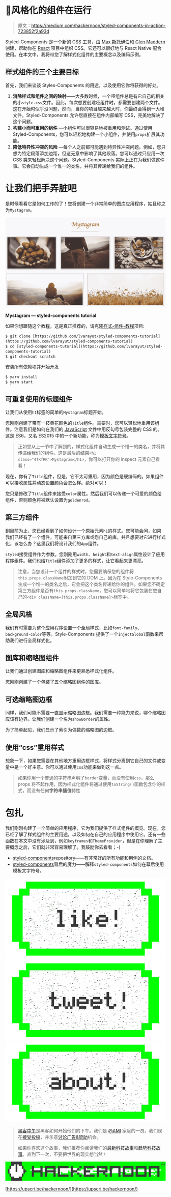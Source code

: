 # 💅风格化的组件在运行

> 原文：<https://medium.com/hackernoon/styled-components-in-action-723852f2a93d>

Styled-Components 是一个新的 CSS 工具，由 [Max 斯托伊伯](https://medium.com/u/908fb8fea30c?source=post_page-----723852f2a93d--------------------------------)和 [Glen Maddern](https://medium.com/u/59124a41bb46?source=post_page-----723852f2a93d--------------------------------) 创建，帮助你在 [React](https://hackernoon.com/tagged/react) 项目中组织 CSS。它还可以很好地与 React Native 配合使用。在本文中，我将带您了解样式化组件的主要概念以及编码示例。

## **样式组件的三个主要目标**

首先，我们来谈谈 Styles-Components 的用途，以及使用它你将获得的好处。

1.  **消除样式和组件之间的映射**——大多数时候，一个哑组件总是有它自己的相关的小`style.css`文件。因此，每次想要创建哑组件时，都需要创建两个文件。这在开始时似乎没问题，然而，当你的项目越来越大时，你最终会得到一大堆文件。Styled-Components 允许您直接在组件内部编写 CSS，完美地解决了这个问题。
2.  **构建小而可重用的组件** —小组件可以很容易地被重用和测试。通过使用 Styled-Components，您可以轻松地构建一个小组件，并使用`props`扩展其功能。
3.  **降低特异性冲突的风险** —每个人之前都可能遇到特异性冲突问题。例如，您只想为特定段落添加边距，但这无意中影响了其他段落。您可以通过只应用一次 CSS 类来轻松解决这个问题。Styled-Components 实际上正在为我们做这件事。它会自动生成一个惟一的类名，并将其传递给我们的组件。

# 让我们把手弄脏吧

是时候看看它是如何工作的了！您将创建一个非常简单的图库应用程序，姑且称之为`Mystagram`。

![](img/516cbbc01ede85f352428085a823825d.png)

**Mystagram — styled-components tutorial**

如果你想跟随这个教程，这是真正推荐的，请克隆[样式-组件-教程](https://github.com/lvarayut/styled-components-tutorial)项目:

```
$ git clone [https://github.com/lvarayut/styled-components-tutorial](https://github.com/lvarayut/styled-components-tutorial)
$ cd [styled-components-tutorial](https://github.com/lvarayut/styled-components-tutorial)
$ git checkout scratch
```

安装所有依赖项并开始开发

```
$ yarn install
$ yarn start
```

## **可重复使用的标题组件**

让我们从使用`h1`标签的简单的`Mystagram`标题开始。

您刚刚创建了带有一枝黄花颜色的`Title`组件。需要时，您可以轻松地重用该组件。注意我们是如何在我们的 [JavaScript](https://hackernoon.com/tagged/javascript) 文件中用反勾号包装完整的 CSS 的。这是 ES6，又名 ES2015 中的一个新功能，称为[模板文字符号](https://www.google.de/url?sa=t&rct=j&q=&esrc=s&source=web&cd=1&cad=rja&uact=8&ved=0ahUKEwjxlbiZsKzTAhXDkywKHWQzDdkQFgglMAA&url=https%3A%2F%2Fdeveloper.mozilla.org%2Fen%2Fdocs%2FWeb%2FJavaScript%2FReference%2FTemplate_literals&usg=AFQjCNFQQVqrp3g0gIiAquF4iP90l1yY4g&sig2=Wkb84o4cH-i3D-qSXHEkPQ)。

> 正如您从上一节中了解到的，样式化组件自动生成一个惟一的类名，并将其传递给我们的组件。这是最后的结果`<h1 class="4fKfRK">Mystagram</h1>`，你可以打开你的 inspect 元素自己看看！

现在，你有了`Title`组件，但是，它不太可重用，因为颜色是硬编码的。如果组件可以接收属性并动态设置颜色会怎么样。绝对可以！

您只是修改了`Title`组件来接受`color`属性。然后我们可以传递一个可爱的颜色给组件，否则颜色将被默认设置为`goldenrod`。

## **第三方组件**

到目前为止，您已经看到了如何设计一个原始元素`h1`的样式。您可能会问，如果我们已经有了一个组件，可能来自第三方库或您自己的库，并且想要对它进行样式化，该怎么办？这里我们将设计我们的`App`组件。

`styled`接受组件作为参数。您刚刚用`width`、`height`和`text-align`属性设计了应用程序组件。我们也给`Title`组件添加了更多的样式，让它看起来更漂亮。

> 注意，当您设计一个组件的样式时，您需要确保您的组件将`this.props.className`附加到它的 DOM 上。因为在 Style-Components 生成一个惟一的类名之后，它会把这个类名传递给你的组件。如果您不确定第三方组件是否有`this.props.className`，您可以简单地将它包装在您自己的`<div className={this.props.className}>`标签中。

## **全局风格**

我们有时需要为整个应用程序设置一个全局样式，比如`font-family`、`background-color`等等。Style-Components 提供了一个`injectGlobal`函数来帮助我们进行全局样式化。

## **图库和缩略图组件**

让我们通过创建图库和缩略图组件来更熟悉样式化组件。

您刚刚创建了一个包装了五个缩略图组件的图库。

## **可选缩略图边框**

同样，我们可能不需要一直显示缩略图边框。我们需要一种能力来说，哪个缩略图应该有边界。让我们创建一个名为`showBorder`的属性。

为了简单起见，我们显示了索引为偶数的缩略图的边框。

## 使用“css”重用样式

想象一下，如果您需要在其他地方重用边框样式，将样式分离到它自己的文件或变量中是一个好主意。你可以通过使用`css`功能来做到这一点。

> 如果你用一个普通的字符串声明了`border`变量，而没有使用`css`，那么 props 将不起作用，因为样式化组件将通过使用`toString()`函数包含你的样式，而没有任何**字符串插值**特性

# 包扎

我们刚刚构建了一个简单的应用程序，它为我们提供了样式组件的概览。现在，您已经了解了样式组件的主要用途，以及如何在自己的应用程序中使用它。还有一些函数在本文中没有涉及到，例如`keyframes`和`ThemeProvider`，但是在你理解了主要概念之后，它们就非常容易理解了。我鼓励你去看看；-)

*   [styled-components](https://github.com/styled-components/styled-components)repository——有非常好的所有功能和用例的文档。
*   [styled-components](https://mxstbr.blog/2016/11/styled-components-magic-explained/)背后的魔力——解释`styled-components`如何在幕后使用模板文字符号。

[![](img/50ef4044ecd4e250b5d50f368b775d38.png)](http://bit.ly/HackernoonFB)[![](img/979d9a46439d5aebbdcdca574e21dc81.png)](https://goo.gl/k7XYbx)[![](img/2930ba6bd2c12218fdbbf7e02c8746ff.png)](https://goo.gl/4ofytp)

> [黑客中午](http://bit.ly/Hackernoon)是黑客如何开始他们的下午。我们是 [@AMI](http://bit.ly/atAMIatAMI) 家庭的一员。我们现在[接受投稿](http://bit.ly/hackernoonsubmission)，并乐意[讨论广告&赞助](mailto:partners@amipublications.com)机会。
> 
> 如果你喜欢这个故事，我们推荐你阅读我们的[最新科技故事](http://bit.ly/hackernoonlatestt)和[趋势科技故事](https://hackernoon.com/trending)。直到下一次，不要把世界的现实想当然！

![](img/be0ca55ba73a573dce11effb2ee80d56.png)

[https://upscri.be/hackernoon/](https://upscri.be/hackernoon/)
